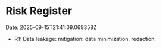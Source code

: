 # Risk Register
Date: 2025-09-15T21:41:09.069358Z

- R1: Data leakage: mitigation: data minimization, redaction.
